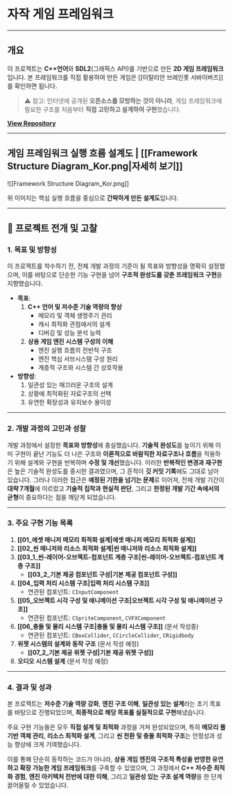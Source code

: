 # **자작 게임 프레임워크**
---
## **개요**
이 프로젝트는 **C++언어**와 **SDL2**(그래픽스 API)를 기반으로 만든 **2D 게임 프레임워크**입니다. 본 프레임워크를 직접 활용하여 만든 게임은 [[이탈리안 브레인롯 서바이버즈]]를 확인하면 됩니다.

> ⚠️ 참고: 인터넷에 공개된 **오픈소스를 모방하는 것이 아니라**, 게임 프레임워크에 필요한 구조를 처음부터 **직접 고민하고 설계하여 구현**했습니다.

[**View Repository**](https://github.com/Woo95/SDL2_Game_Framework)

---
## **게임 프레임워크 실행 흐름 설계도 | [[Framework Structure Diagram_Kor.png|자세히 보기]]**
![[Framework Structure Diagram_Kor.png]]

위 이미지는 핵심 실행 흐름을 중심으로 **간략하게 만든 설계도**입니다.

---
## **📂 프로젝트 전개 및 고찰**
### **1. 목표 및 방향성**
이 프로젝트를 착수하기 전, 전체 개발 과정의 기준이 될 목표와 방향성을 명확히 설정했으며, 이를 바탕으로 단순한 기능 구현을 넘어 **구조적 완성도를 갖춘 프레임워크 구현**을 지향했습니다.
- **목표**:
	1. **C++ 언어 및 저수준 기술 역량의 향상**
		- 메모리 및 객체 생명주기 관리 
		- 캐시 최적화 관점에서의 설계
		- 디버깅 및 성능 분석 능력
	2. **상용 게임 엔진 시스템 구성의 이해**
		- 엔진 실행 흐름의 전반적 구조
		- 엔진 핵심 서브시스템 구성 원리
		- 계층적 구조와 시스템 간 상호작용
- **방향성**:
	1. 일관성 있는 매끄러운 구조의 설계
	2. 상황에 최적화된 자료구조의 선택
	3. 유연한 확장성과 유지보수 용이성

---
### **2. 개발 과정의 고민과 성찰**
개발 과정에서 설정한 **목표와 방향성**에 충실했습니다. **기술적 완성도**를 높이기 위해 이미 구현이 끝난 기능도 더 나은 구조와 **이론적으로 바람직한 자료구조나 흐름**을 적용하기 위해 설계와 구현을 반복하며 **수정 및 개선**했습니다. 이러한 **반복적인 변경과 재구현**은 높은 기술적 완성도를 중시한 결과였으며, 그 흔적이 **깃 커밋 기록**에도 그대로 남아 있습니다. 그러나 이러한 접근은 **예정된 기한을 넘기는 문제**로 이어져, 전체 개발 기간이 **대략 7개월**에 이르렀고 **기술적 집착과 현실적 판단**, 그리고 **한정된 개발 기간 속에서의 균형**이 중요하다는 점을 깨닫게 되었습니다.

---
### **3. 주요 구현 기능 목록**
1. **[[01_에셋 매니저 메모리 최적화 설계|에셋 매니저 메모리 최적화 설계]]**
2. **[[02_씬 매니저와 리소스 최적화 설계|씬 매니저와 리소스 최적화 설계]]**
3. **[[03_1_씬-레이어-오브젝트-컴포넌트 계층 구조|씬-레이어-오브젝트-컴포넌트 계층 구조]]**
	- **[[03_2_기본 제공 컴포넌트 구성|기본 제공 컴포넌트 구성]]**
4. **[[04_입력 처리 시스템 구조|입력 처리 시스템 구조]]**
	- 연관된 컴포넌트: `CInputComponent`
5. **[[05_오브젝트 시각 구성 및 애니메이션 구조|오브젝트 시각 구성 및 애니메이션 구조]]**
	- 연관된 컴포넌트: `CSpriteComponent`, `CVFXComponent`
6. **[[06_충돌 및 물리 시스템 구조|충돌 및 물리 시스템 구조]]** (문서 작성중)
	- 연관된 컴포넌트: `CBoxCollider`, `CCircleCollider`, `CRigidbody`
7. **위젯 시스템의 설계와 동작 구조** (문서 작성 예정)
	- **[[07_2_기본 제공 위젯 구성|기본 제공 위젯 구성]]**
8. **오디오 시스템 설계** (문서 작성 예정)

---
### **4. 결과 및 성과**
본 프로젝트는 **저수준 기술 역량 강화**, **엔진 구조 이해**, **일관성 있는 설계**라는 초기 목표를 바탕으로 진행되었으며, **최종적으로 해당 목표를 실질적으로 구현**해냈습니다.

주요 구현 기능들은 모두 **직접 설계 및 최적화** 과정을 거쳐 완성되었으며, 특히 **메모리 풀 기반 객체 관리**, **리소스 최적화 설계**, 그리고 **씬 전환 및 충돌 최적화 구조**는 안정성과 성능 향상에 크게 기여했습니다.

이를 통해 단순히 동작하는 코드가 아니라, **상용 게임 엔진의 구조적 특성을 반영한 유연하고 확장 가능한 게임 프레임워크**를 구축할 수 있었으며, 그 과정에서 **C++ 저수준 최적화 경험**, **엔진 아키텍처 전반에 대한 이해**, 그리고 **일관성 있는 구조 설계 역량**을 한 단계 끌어올릴 수 있었습니다.